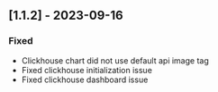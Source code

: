 ## [1.1.2] - 2023-09-16

### Fixed
- Clickhouse chart did not use default api image tag
- Fixed clickhouse initialization issue
- Fixed clickhouse dashboard issue


